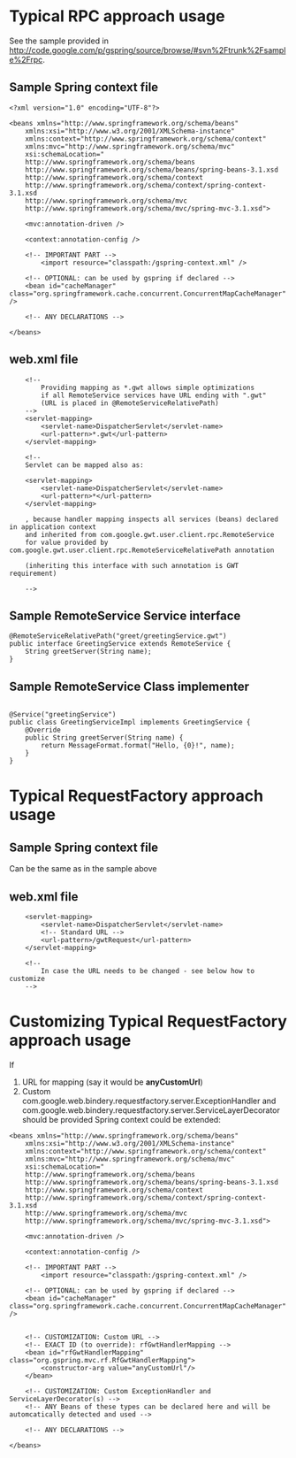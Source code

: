 # Typical RPC approach usage #

See the sample provided in http://code.google.com/p/gspring/source/browse/#svn%2Ftrunk%2Fsample%2Frpc.

## Sample Spring context file ##
```
<?xml version="1.0" encoding="UTF-8"?>

<beans xmlns="http://www.springframework.org/schema/beans"
	xmlns:xsi="http://www.w3.org/2001/XMLSchema-instance"
	xmlns:context="http://www.springframework.org/schema/context"
	xmlns:mvc="http://www.springframework.org/schema/mvc"
	xsi:schemaLocation="
	http://www.springframework.org/schema/beans
	http://www.springframework.org/schema/beans/spring-beans-3.1.xsd
	http://www.springframework.org/schema/context
	http://www.springframework.org/schema/context/spring-context-3.1.xsd
	http://www.springframework.org/schema/mvc
	http://www.springframework.org/schema/mvc/spring-mvc-3.1.xsd">

	<mvc:annotation-driven />

	<context:annotation-config />

	<!-- IMPORTANT PART -->
        <import resource="classpath:/gspring-context.xml" />

	<!-- OPTIONAL: can be used by gspring if declared -->
	<bean id="cacheManager" class="org.springframework.cache.concurrent.ConcurrentMapCacheManager" />
	
	<!-- ANY DECLARATIONS -->

</beans>
```

## web.xml file ##
```
	<!--
		Providing mapping as *.gwt allows simple optimizations 
		if all RemoteService services have URL ending with ".gwt"
		(URL is placed in @RemoteServiceRelativePath)
	-->
	<servlet-mapping>
		<servlet-name>DispatcherServlet</servlet-name>
		<url-pattern>*.gwt</url-pattern>
	</servlet-mapping>

	<!-- 
	Servlet can be mapped also as:

	<servlet-mapping>
		<servlet-name>DispatcherServlet</servlet-name>
		<url-pattern>*</url-pattern>
	</servlet-mapping>

	, because handler mapping inspects all services (beans) declared in application context
	and inherited from com.google.gwt.user.client.rpc.RemoteService 
	for value provided by com.google.gwt.user.client.rpc.RemoteServiceRelativePath annotation

	(inheriting this interface with such annotation is GWT requirement)
	
	-->

```


## Sample RemoteService Service interface ##
```
@RemoteServiceRelativePath("greet/greetingService.gwt")
public interface GreetingService extends RemoteService {
	String greetServer(String name);
}
```


## Sample RemoteService Class implementer ##
```

@Service("greetingService")
public class GreetingServiceImpl implements GreetingService {
	@Override
	public String greetServer(String name) {
		return MessageFormat.format("Hello, {0}!", name);
	}
}
```


# Typical RequestFactory approach usage #

## Sample Spring context file ##
Can be the same as in the sample above

## web.xml file ##
```
	<servlet-mapping>
		<servlet-name>DispatcherServlet</servlet-name>
		<!-- Standard URL -->
		<url-pattern>/gwtRequest</url-pattern>
	</servlet-mapping>

	<!-- 
		In case the URL needs to be changed - see below how to customize	
	-->
```


# Customizing Typical RequestFactory approach usage #

If
1. URL for mapping (say it would be **anyCustomUrl**)
2. Custom com.google.web.bindery.requestfactory.server.ExceptionHandler and com.google.web.bindery.requestfactory.server.ServiceLayerDecorator
should be provided Spring context could be extended:
```
<beans xmlns="http://www.springframework.org/schema/beans"
	xmlns:xsi="http://www.w3.org/2001/XMLSchema-instance"
	xmlns:context="http://www.springframework.org/schema/context"
	xmlns:mvc="http://www.springframework.org/schema/mvc"
	xsi:schemaLocation="
	http://www.springframework.org/schema/beans
	http://www.springframework.org/schema/beans/spring-beans-3.1.xsd
	http://www.springframework.org/schema/context
	http://www.springframework.org/schema/context/spring-context-3.1.xsd
	http://www.springframework.org/schema/mvc
	http://www.springframework.org/schema/mvc/spring-mvc-3.1.xsd">

	<mvc:annotation-driven />

	<context:annotation-config />

	<!-- IMPORTANT PART -->
        <import resource="classpath:/gspring-context.xml" />

	<!-- OPTIONAL: can be used by gspring if declared -->
	<bean id="cacheManager" class="org.springframework.cache.concurrent.ConcurrentMapCacheManager" />
	

	<!-- CUSTOMIZATION: Custom URL -->
	<!-- EXACT ID (to override): rfGwtHandlerMapping -->
	<bean id="rfGwtHandlerMapping" class="org.gspring.mvc.rf.RfGwtHandlerMapping">
		<constructor-arg value="anyCustomUrl"/>
	</bean>

	<!-- CUSTOMIZATION: Custom ExceptionHandler and ServiceLayerDecorator(s) -->
	<!-- ANY Beans of these types can be declared here and will be automcatically detected and used -->

	<!-- ANY DECLARATIONS -->

</beans>
```